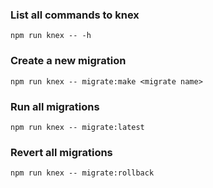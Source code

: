 ### List all commands to knex
```shell
npm run knex -- -h
```

### Create a new migration
```shell
npm run knex -- migrate:make <migrate name>
```

### Run all migrations
```shell
npm run knex -- migrate:latest
```

### Revert all migrations
```shell
npm run knex -- migrate:rollback
```